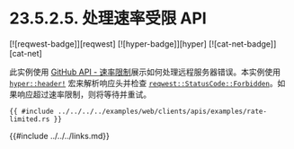 # 23.5.2.5. 处理速率受限 API

[![reqwest-badge]][reqwest] [![hyper-badge]][hyper] [![cat-net-badge]][cat-net]

此实例使用 [GitHub API - 速率限制](https://docs.github.com/cn/free-pro-team@latest/rest/reference/rate-limit)展示如何处理远程服务器错误。本实例使用 [`hyper::header!`] 宏来解析响应头并检查 [`reqwest::StatusCode::Forbidden`]。如果响应超过速率限制，则将等待并重试。

```rust,edition2018,no_run
{{ #include ../../../../examples/web/clients/apis/examples/rate-limited.rs }}
```

[`hyper::header!`]: https://doc.servo.org/hyper/header/index.html#defining-custom-headers
[`reqwest::StatusCode::Forbidden`]: https://docs.rs/reqwest/*/reqwest/struct.StatusCode.html#associatedconstant.FORBIDDEN

{{#include ../../../links.md}}
